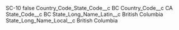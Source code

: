 <?xml version="1.0" encoding="UTF-8"?>
<CustomMetadata xmlns="http://soap.sforce.com/2006/04/metadata" xmlns:xsi="http://www.w3.org/2001/XMLSchema-instance" xmlns:xsd="http://www.w3.org/2001/XMLSchema">
    <label>SC-10</label>
    <protected>false</protected>
    <values>
        <field>Country_Code_State_Code__c</field>
        <value xsi:type="xsd:string">BC</value>
    </values>
    <values>
        <field>Country_Code__c</field>
        <value xsi:type="xsd:string">CA</value>
    </values>
    <values>
        <field>State_Code__c</field>
        <value xsi:type="xsd:string">BC</value>
    </values>
    <values>
        <field>State_Long_Name_Latin__c</field>
        <value xsi:type="xsd:string">British Columbia</value>
    </values>
    <values>
        <field>State_Long_Name_Local__c</field>
        <value xsi:type="xsd:string">British Columbia</value>
    </values>
</CustomMetadata>
